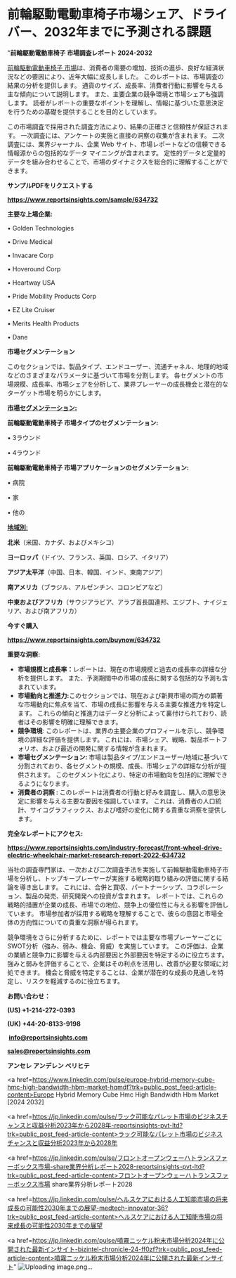 # 前輪駆動電動車椅子市場シェア、ドライバー、2032年までに予測される課題

"<strong>前輪駆動電動車椅子 市場調査レポート 2024-2032</strong>

<a href=https://www.reportsinsights.com/sample/634732>前輪駆動電動車椅子 市場</a>は、消費者の需要の増加、技術の進歩、良好な経済状況などの要因により、近年大幅に成長しました。 このレポートは、市場調査の結果の分析を提供します。 通貨のサイズ、成長率、消費者行動に影響を与える主な傾向について説明します。 また、主要企業の競争環境と市場シェアも強調します。 読者がレポートの重要なポイントを理解し、情報に基づいた意思決定を行うための基礎を提供することを目的としています。

この市場調査で採用された調査方法により、結果の正確さと信頼性が保証されます。 一次調査には、アンケートの実施と直接の洞察の収集が含まれます。 二次調査には、業界ジャーナル、企業 Web サイト、市場レポートなどの信頼できる情報源からの包括的なデータ マイニングが含まれます。 定性的データと定量的データを組み合わせることで、市場のダイナミクスを総合的に理解することができます。

<strong><b>サンプルPDFをリクエストする</b></strong>

<a href=https://www.reportsinsights.com/sample/634732><strong><u>https://www.reportsinsights.com/sample/634732</u></strong></a>

<strong>主要な上場企業:</strong>

• Golden Technologies 

• Drive Medical 

• Invacare Corp 

• Hoveround Corp 

• Heartway USA 

• Pride Mobility Products Corp 

• EZ Lite Cruiser 

• Merits Health Products 

• Dane

<strong>市場セグメンテーション</strong>

このセクションでは、製品タイプ、エンドユーザー、流通チャネル、地理的地域などのさまざまなパラメータに基づいて市場を分割します。 各セグメントの市場規模、成長率、市場シェアを分析して、業界プレーヤーの成長機会と潜在的なターゲット市場を明らかにします。

<strong><u>市場セグメンテーション</u></strong><strong><u>:</u></strong>

<strong>前輪駆動電動車椅子 市場タイプのセグメンテーション:</strong>

• 3ラウンド

• 4ラウンド

<strong>前輪駆動電動車椅子 市場アプリケーションのセグメンテーション:</strong>

• 病院

• 家

• 他の

<strong><u>地域別</u></strong><strong><u>:</u></strong>

<strong>北米</strong>（米国、カナダ、およびメキシコ）

<strong>ヨーロッパ</strong>（ドイツ、フランス、英国、ロシア、イタリア）

<strong>アジア太平洋</strong>（中国、日本、韓国、インド、東南アジア）

<strong>南アメリカ</strong>（ブラジル、アルゼンチン、コロンビアなど）

<strong>中東およびアフリカ</strong>（サウジアラビア、アラブ首長国連邦、エジプト、ナイジェリア、および南アフリカ）

<strong>今すぐ購入</strong>

<a href=https://www.reportsinsights.com/buynow/634732><strong><u>https://www.reportsinsights.com/buynow/634732</u></strong></a>

<strong>重要な洞察:</strong>
<ul>
  <li><strong>市場規模と成長率：</strong>レポートは、現在の市場規模と過去の成長率の詳細な分析を提供します。 また、予測期間中の市場の成長に関する包括的な予測も含まれています。</li>
  <li><strong>市場動向と推進力:</strong>このセクションでは、現在および新興市場の両方の顕著な市場動向に焦点を当て、市場の成長に影響を与える主要な推進力を特定します。 これらの傾向と推進力はデータと分析によって裏付けられており、読者はその影響を明確に理解できます。</li>
  <li><strong>競争環境</strong>: このレポートは、業界の主要企業のプロフィールを示し、競争環境の詳細な評価を提供します。 これには、市場シェア、戦略、製品ポートフォリオ、および最近の開発に関する情報が含まれます。</li>
  <li><strong>市場セグメンテーション: </strong>市場は製品タイプ/エンドユーザー/地域に基づいて分割されており、各セグメントの規模、成長、市場シェアの詳細な分析が提供されます。 このセグメント化により、特定の市場動向を包括的に理解できるようになります。</li>
  <li><strong>消費者の洞察 : </strong>このレポートは消費者の行動と好みを調査し、購入の意思決定に影響を与える主要な要因を強調しています。 これは、消費者の人口統計、サイコグラフィックス、および嗜好の変化に関する貴重な洞察を提供します。</li>
</ul>
<strong>完全なレポートにアクセス:</strong>

<a href=https://www.reportsinsights.com/industry-forecast/front-wheel-drive-electric-wheelchair-market-research-report-2022-634732><strong><u><b>https://www.reportsinsights.com/industry-forecast/front-wheel-drive-electric-wheelchair-market-research-report-2022-634732</b></u></strong></a>

当社の調査専門家は、一次および二次調査手法を実施して前輪駆動電動車椅子市場を分析し、トップキープレーヤーが実施する戦略的取り組みの評価に関する結論を導き出します。 これには、合併と買収、パートナーシップ、コラボレーション、製品の発売、研究開発への投資が含まれます。 レポートでは、これらの戦略的措置が企業の成長、市場での地位、競争上の優位性に与える影響を評価しています。 市場参加者が採用する戦略を理解することで、彼らの意図と市場全体の方向性についての貴重な洞察が得られます。

競争環境をさらに分析するために、レポートでは主要な市場プレーヤーごとにSWOT分析（強み、弱み、機会、脅威）を実施しています。 この評価は、企業の業績と競争力に影響を与える内部要因と外部要因を特定するのに役立ちます。 強みと弱みを評価することで、企業はその利点を活用し、改善が必要な領域に対処できます。 機会と脅威を特定することは、企業が潜在的な成長の見通しを特定し、リスクを軽減するのに役立ちます。

<strong>お問い合わせ：</strong>

<strong>(US) +1-214-272-0393</strong>

<strong>(UK) +44-20-8133-9198</strong>

<strong> </strong><a href=info@reportsinsights.com><strong><u>info@reportsinsights.com</u></strong></a>

<a href=sales@reportsinsights.com><strong><u>sales@reportsinsights.com</u></strong></a>

<strong>アンセレ アンデレン ベリヒテ</strong>

<a href=https://www.linkedin.com/pulse/europe-hybrid-memory-cube-hmc-high-bandwidth-hbm-market-hqmdf?trk=public_post_feed-article-content>Europe Hybrid Memory Cube Hmc High Bandwidth Hbm Market [2024 2032]</a>

<a href=https://jp.linkedin.com/pulse/ラック可能なパレット市場のビジネスチャンスと収益分析2023年から2028年-reportsinsights-pvt-ltd?trk=public_post_feed-article-content>ラック可能なパレット市場のビジネスチャンスと収益分析2023年から2028年</a>

<a href=https://jp.linkedin.com/pulse/フロントオープンウェーハトランスファーボックス市場-share業界分析レポート2028-reportsinsights-pvt-ltd?trk=public_post_feed-article-content>フロントオープンウェーハトランスファーボックス市場 share業界分析レポート2028</a>

<a href=https://jp.linkedin.com/pulse/ヘルスケアにおける人工知能市場の将来成長の可能性2030年までの展望-medtech-innovator-36?trk=public_post_feed-article-content>ヘルスケアにおける人工知能市場の将来成長の可能性2030年までの展望</a>

<a href=https://jp.linkedin.com/pulse/噴霧ニッケル粉末市場分析2024年に公開された最新インサイト-bizintel-chronicle-24-ff0zf?trk=public_post_feed-article-content>噴霧ニッケル粉末市場分析2024年に公開された最新インサイト</a>"
![Uploading image.png…]()
